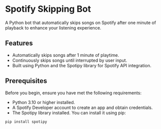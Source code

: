 # Spotify Skipping Bot
A Python bot that automatically skips songs on Spotify after one minute of playback to enhance your listening experience.

## Features
- Automatically skips songs after 1 minute of playtime.
- Continuously skips songs until interrupted by user input.
- Built using Python and the Spotipy library for Spotify API integration.

## Prerequisites
Before you begin, ensure you have met the following requirements:

- Python 3.10 or higher installed.
- A Spotify Developer account to create an app and obtain credentials.
- The Spotipy library installed. You can install it using pip:

```bash
pip install spotipy
